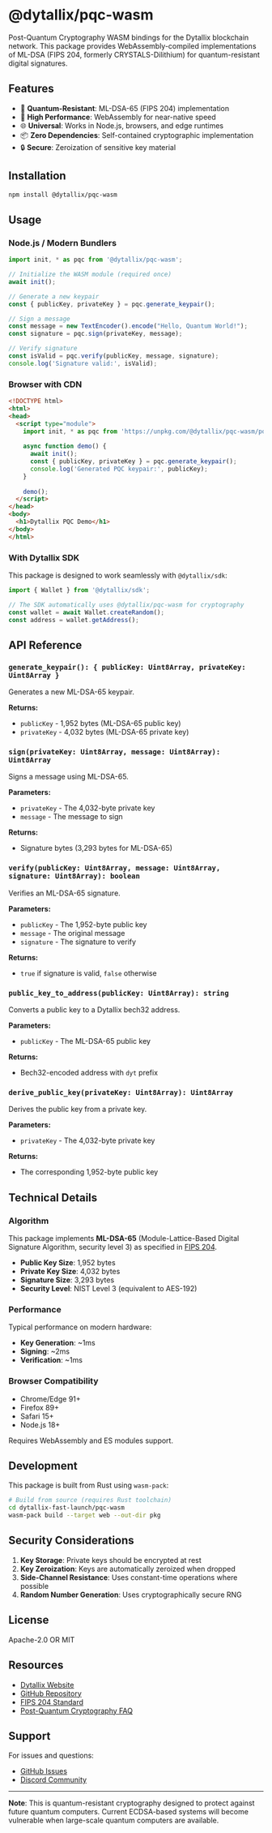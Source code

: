 # @dytallix/pqc-wasm

Post-Quantum Cryptography WASM bindings for the Dytallix blockchain network. This package provides WebAssembly-compiled implementations of ML-DSA (FIPS 204, formerly CRYSTALS-Dilithium) for quantum-resistant digital signatures.

## Features

- 🔐 **Quantum-Resistant**: ML-DSA-65 (FIPS 204) implementation
- 🚀 **High Performance**: WebAssembly for near-native speed
- 🌐 **Universal**: Works in Node.js, browsers, and edge runtimes
- 📦 **Zero Dependencies**: Self-contained cryptographic implementation
- 🔒 **Secure**: Zeroization of sensitive key material

## Installation

```bash
npm install @dytallix/pqc-wasm
```

## Usage

### Node.js / Modern Bundlers

```typescript
import init, * as pqc from '@dytallix/pqc-wasm';

// Initialize the WASM module (required once)
await init();

// Generate a new keypair
const { publicKey, privateKey } = pqc.generate_keypair();

// Sign a message
const message = new TextEncoder().encode("Hello, Quantum World!");
const signature = pqc.sign(privateKey, message);

// Verify signature
const isValid = pqc.verify(publicKey, message, signature);
console.log('Signature valid:', isValid);
```

### Browser with CDN

```html
<!DOCTYPE html>
<html>
<head>
  <script type="module">
    import init, * as pqc from 'https://unpkg.com/@dytallix/pqc-wasm/pqc_wasm.js';
    
    async function demo() {
      await init();
      const { publicKey, privateKey } = pqc.generate_keypair();
      console.log('Generated PQC keypair:', publicKey);
    }
    
    demo();
  </script>
</head>
<body>
  <h1>Dytallix PQC Demo</h1>
</body>
</html>
```

### With Dytallix SDK

This package is designed to work seamlessly with `@dytallix/sdk`:

```typescript
import { Wallet } from '@dytallix/sdk';

// The SDK automatically uses @dytallix/pqc-wasm for cryptography
const wallet = await Wallet.createRandom();
const address = wallet.getAddress();
```

## API Reference

### `generate_keypair(): { publicKey: Uint8Array, privateKey: Uint8Array }`

Generates a new ML-DSA-65 keypair.

**Returns:**
- `publicKey` - 1,952 bytes (ML-DSA-65 public key)
- `privateKey` - 4,032 bytes (ML-DSA-65 private key)

### `sign(privateKey: Uint8Array, message: Uint8Array): Uint8Array`

Signs a message using ML-DSA-65.

**Parameters:**
- `privateKey` - The 4,032-byte private key
- `message` - The message to sign

**Returns:**
- Signature bytes (3,293 bytes for ML-DSA-65)

### `verify(publicKey: Uint8Array, message: Uint8Array, signature: Uint8Array): boolean`

Verifies an ML-DSA-65 signature.

**Parameters:**
- `publicKey` - The 1,952-byte public key
- `message` - The original message
- `signature` - The signature to verify

**Returns:**
- `true` if signature is valid, `false` otherwise

### `public_key_to_address(publicKey: Uint8Array): string`

Converts a public key to a Dytallix bech32 address.

**Parameters:**
- `publicKey` - The ML-DSA-65 public key

**Returns:**
- Bech32-encoded address with `dyt` prefix

### `derive_public_key(privateKey: Uint8Array): Uint8Array`

Derives the public key from a private key.

**Parameters:**
- `privateKey` - The 4,032-byte private key

**Returns:**
- The corresponding 1,952-byte public key

## Technical Details

### Algorithm

This package implements **ML-DSA-65** (Module-Lattice-Based Digital Signature Algorithm, security level 3) as specified in [FIPS 204](https://csrc.nist.gov/pubs/fips/204/final).

- **Public Key Size**: 1,952 bytes
- **Private Key Size**: 4,032 bytes
- **Signature Size**: 3,293 bytes
- **Security Level**: NIST Level 3 (equivalent to AES-192)

### Performance

Typical performance on modern hardware:
- **Key Generation**: ~1ms
- **Signing**: ~2ms
- **Verification**: ~1ms

### Browser Compatibility

- Chrome/Edge 91+
- Firefox 89+
- Safari 15+
- Node.js 18+

Requires WebAssembly and ES modules support.

## Development

This package is built from Rust using `wasm-pack`:

```bash
# Build from source (requires Rust toolchain)
cd dytallix-fast-launch/pqc-wasm
wasm-pack build --target web --out-dir pkg
```

## Security Considerations

1. **Key Storage**: Private keys should be encrypted at rest
2. **Key Zeroization**: Keys are automatically zeroized when dropped
3. **Side-Channel Resistance**: Uses constant-time operations where possible
4. **Random Number Generation**: Uses cryptographically secure RNG

## License

Apache-2.0 OR MIT

## Resources

- [Dytallix Website](https://dytallix.network)
- [GitHub Repository](https://github.com/HisMadRealm/dytallix)
- [FIPS 204 Standard](https://csrc.nist.gov/pubs/fips/204/final)
- [Post-Quantum Cryptography FAQ](https://csrc.nist.gov/projects/post-quantum-cryptography/faqs)

## Support

For issues and questions:
- [GitHub Issues](https://github.com/HisMadRealm/dytallix/issues)
- [Discord Community](https://discord.gg/dytallix)

---

**Note**: This is quantum-resistant cryptography designed to protect against future quantum computers. Current ECDSA-based systems will become vulnerable when large-scale quantum computers are available.
